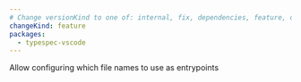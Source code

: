 ```yaml
---
# Change versionKind to one of: internal, fix, dependencies, feature, deprecation, breaking
changeKind: feature
packages:
  - typespec-vscode
---
```


Allow configuring which file names to use as entrypoints
